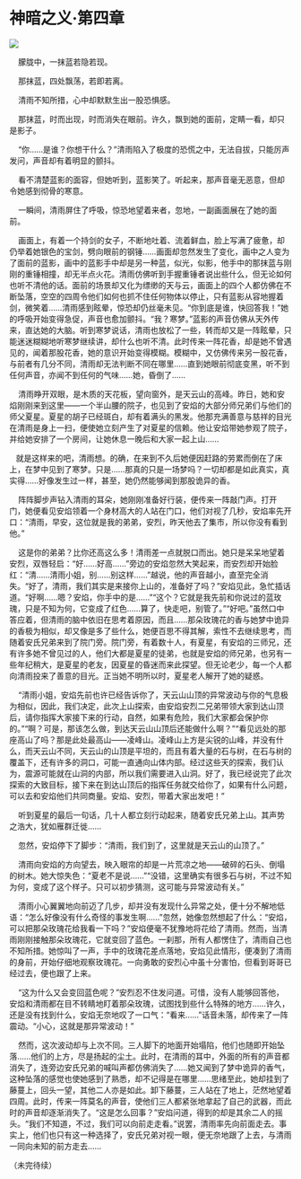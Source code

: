 # 神暗之义·第四章
<img src="http://i0.hdslb.com/bfs/article/6f91bf4905c5f39c938e0cf74c4458609ecc7576.jpg@140w_186h.webp">


<p> 
    朦胧中，一抹蓝若隐若现。

    那抹蓝，四处飘荡，若即若离。

    清雨不知所措，心中却默默生出一股恐惧感。

    那抹蓝，时而出现，时而消失在眼前。许久，飘到她的面前，定睛一看，却只是影子。

    “你……是谁？你想干什么？”清雨陷入了极度的恐慌之中，无法自拔，只能厉声发问，声音却有着明显的颤抖。

    看不清楚蓝影的面容，但她听到，蓝影笑了。听起来，那声音毫无恶意，但却令她感到彻骨的寒意。

    一瞬间，清雨屏住了呼吸，惊恐地望着来者，忽地，一副画面展在了她的面前。

    画面上，有着一个持剑的女子，不断地吐着、流着鲜血，脸上写满了疲惫，却仍举着她银色的宝剑，劈向眼前的钢锤……画面却忽然发生了变化，画中之人变为了面前的蓝影，画中的蓝影手中却是另一种蓝，似光，似影，他手中的那抹蓝与刚刚的重锤相撞，却无半点火花。清雨仿佛听到手握重锤者说出些什么，但无论如何也听不清他的话。面前的场景却又化为缥缈的天与云，画面上的四个人都仿佛在不断坠落，空空的四周令他们如何也抓不住任何物体以停止，只有蓝影从容地握着剑，微笑着……清雨感到眩晕，惊恐却仍丝毫未见。“你到底是谁，快回答我！”她的呼吸开始变得急促，声音也愈加颤抖。“我？寒梦。”蓝影的声音仿佛从天外传来，直达她的大脑。听到寒梦说话，清雨也放松了一些，转而却又是一阵眩晕，只能迷迷糊糊地听寒梦继续讲，却什么也听不清。此时传来一阵花香，却是她不曾遇见的，闻着那股花香，她的意识开始变得模糊。模糊中，又仿佛传来另一股花香，与前者有几分不同，清雨却无法判断不同在哪里……直到她眼前彻底变黑，听不到任何声音，亦闻不到任何的气味……她，昏倒了……

    清雨睁开双眼，是木质的天花板，望向窗外，是天云山的高峰。昨日，她和安焰刚刚来到这里——一个半山腰的院子，也见到了安焰的大部分师兄弟们与他们的师父夏星。夏星的胡子已经斑白，却有着满头的黑发。他那充满善意与慈祥的目光在清雨是身上一扫，便使她立刻产生了对夏星的信赖。他让安焰带她参观了院子，并给她安排了一个房间，让她休息一晚后和大家一起上山……

   就是这样来的吧，清雨想。的确，在来到不久后她便因赶路的劳累而倒在了床上，在梦中见到了寒梦。只是……那真的只是一场梦吗？一切却都是如此真实，真实得……好像发生过一样，甚至，她仍然能够闻到那股诡异的香。

    阵阵脚步声钻入清雨的耳朵，她刚刚准备好行装，便传来一阵敲门声。打开门，她便看见安焰领着一个身材高大的人站在门口，他们对视了几秒，安焰率先开口：“清雨，早安，这位就是我的弟弟，安烈，昨天他去了集市，所以你没有看到他。”

    这是你的弟弟？比你还高这么多！清雨差一点就脱口而出。她只是呆呆地望着安烈，双唇轻启：“好……好高……”旁边的安焰忽然大笑起来，而安烈却开始脸红：“清……清雨小姐，别……别这样……”越说，他的声音越小，直至完全消失。“好了，清雨，我们其实是来接你上山的，准备好了吗？”安焰见此，急忙插话道。“好啊……嗯？安焰，你手中的是……”“这个？它就是我先前和你说过的蓝玫瑰，只是不知为何，它变成了红色……算了，快走吧，别管了。”“好吧。”虽然口中答应着，但清雨的脑中依旧在思考着原因，而且……那朵玫瑰花的香与她梦中诡异的香极为相似，却又像是多了些什么，她便百思不得其解，索性不去继续思考，而随着安氏兄弟来到了院门旁。院门旁，有着数十人，有夏星，有安焰的三师兄，还有许多她不曾见过的人，他们大都是夏星的徒弟，也就是安焰的师兄弟，也另有一些年纪稍大，是夏星的老友，因夏星的昏迷而来此探望。但无论老少，每一个人都向清雨投来了善意的目光。正当她不明所以时，夏星老人解开了她的疑惑。

    “清雨小姐，安焰先前也许已经告诉你了，天云山山顶的异常波动与你的气息极为相似，因此，我们决定，此次上山探索，由安焰安烈二兄弟带领大家到达山顶后，请你指挥大家接下来的行动，自然，如果有危险，我们大家都会保护你的。”“啊？可是，那该怎么做，到达天云山山顶后还能做什么啊？”“看见远处的那座高山了吗？那是此处最高山——凌峰山。凌峰山上方是尖锐的山峰，并没有什么，而天云山不同，天云山的山顶是平坦的，而且有着大量的石与树，在石与树的覆盖下，还有许多的洞口，可能一直通向山体内部。经过这些天的探索，我们认为，震源可能就在山洞的内部，所以我们需要进入山洞。好了，我已经说完了此次探索的大致目标，接下来在到达山顶后的指挥任务就交给你了，如果有什么问题，可以去和安焰他们共同商量。安焰、安烈，带着大家出发吧！”

    听到夏星的最后一句话，几十人都立刻行动起来，随着安氏兄弟上山。其声势之浩大，犹如雁群迁徙……

    忽然，安焰停下了脚步：“清雨，我们到了，这里就是天云山的山顶了。”

    清雨向安焰的方向望去，映入眼帘的却是一片荒凉之地——破碎的石头、倒塌的树木。她大惊失色：“夏老不是说……”“没错，这里确实有很多石与树，不过不知为何，变成了这个样子。只可以初步猜测，这可能与异常波动有关。”

    清雨小心翼翼地向前迈了几步，却并没有发现什么异常之处，便十分不解地低语：“怎么好像没有什么奇怪的事发生啊……”忽然，她像忽然想起了什么：“安焰，可以把那朵玫瑰花给我看一下吗？”安焰便毫不犹豫地将花给了清雨。然而，当清雨刚刚接触那朵玫瑰花，它就变回了蓝色。一刹那，所有人都愣住了，清雨自己也不知所措。她惊叫了一声，手中的玫瑰花差点落地，安焰见此情形，便凑到了清雨的身前，开始仔细地观察玫瑰花。一向勇敢的安烈心中虽十分害怕，但看到哥哥已经过去，便也跟了上来。

    “这为什么又会变回蓝色呢？”安烈忍不住发问道。可惜，没有人能够回答他，安焰和清雨都在目不转睛地盯着那朵玫瑰，试图找到些什么特殊的地方……许久，还是没有找到什么，安焰无奈地叹了一口气：“看来……”话音未落，却传来了一阵震动。“小心，这就是那异常波动！”

    然而，这次波动却与上次不同。三人脚下的地面开始塌陷，他们也随即开始坠落……他们的上方，尽是扬起的尘土。此时，在清雨的耳中，外面的所有的声音都消失了，连旁边安氏兄弟的喊叫声都仿佛消失了……她又闻到了梦中诡异的香气，这种坠落的感觉也使她感到了熟悉，却不记得是在哪里……思绪至此，她却挂到了藤蔓上，回头一望，其他二人亦是如此。卸下藤蔓，三人站在了地上，茫然地望着四周。此时，传来一阵莫名的声音，使他们三人都紧张地拿起了自己的武器，而此时的声音却逐渐消失了。“这是怎么回事？”安焰问道，得到的却是其余二人的摇头。“我们不知道，不过，我们可以向前走走看。”说罢，清雨率先向前面走去。事实上，他们也只有这一种选择了，安氏兄弟对视一眼，便无奈地跟了上去，与清雨一同向未知的前方走去……



（未完待续）
<p/>
